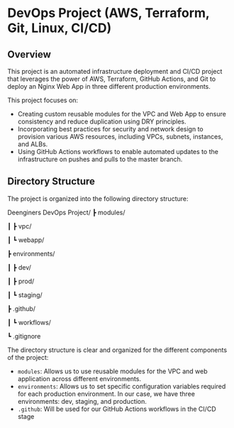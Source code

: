 # DevOps Project (AWS, Terraform, Git, Linux, CI/CD)

## Overview

This project is an automated infrastructure deployment and CI/CD project that leverages the power of AWS, Terraform, GitHub Actions, and Git to deploy an Nginx Web App in three different production environments.

This project focuses on:

- Creating custom reusable modules for the VPC and Web App to ensure consistency and reduce duplication using DRY principles.
- Incorporating best practices for security and network design to provision various AWS resources, including VPCs, subnets, instances, and ALBs.
- Using GitHub Actions workflows to enable automated updates to the infrastructure on pushes and pulls to the master branch.

## Directory Structure
The project is organized into the following directory structure:

Deenginers DevOps Project/
┣ modules/

┃ ┣ vpc/

┃ ┗ webapp/

┣ environments/

┃ ┣ dev/

┃ ┣ prod/

┃ ┗ staging/

┣ .github/

┃ ┗ workflows/

┗ .gitignore




The directory structure is clear and organized for the different components of the project:

- `modules`: Allows us to use reusable modules for the VPC and web application across different environments.
- `environments`: Allows us to set specific configuration variables required for each production environment. In our case, we have three environments: dev, staging, and production.
- `.github`: Will be used for our GitHub Actions workflows in the CI/CD stage

